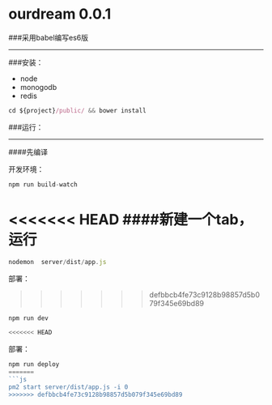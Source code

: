 # ourdream 0.0.1

###采用babel编写es6版
***

###安装：
* node
* monogodb
* redis

```js
cd ${project}/public/ && bower install
```

###运行：

****

####先编译

开发环境：

```js
npm run build-watch
```

<<<<<<< HEAD
####新建一个tab，运行
=======
```js
nodemon  server/dist/app.js
```

部署：
>>>>>>> defbbcb4fe73c9128b98857d5b079f345e69bd89

```js
npm run dev

<<<<<<< HEAD
```

部署：

```js
npm run deploy
=======
```js
pm2 start server/dist/app.js -i 0
>>>>>>> defbbcb4fe73c9128b98857d5b079f345e69bd89
```